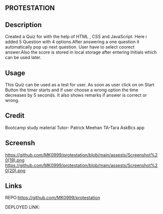 ## PROTESTATION
## Description
Created a   Quiz for  with the help of HTML , CSS and JavaScript. Here i added 5 Question with 4 options.After answering a one question it automatically pop up next question. User have to select coorect answer.Also the score is stored in local storage after entering Initials which can be used later.

## Usage
This Quiz can be used as a test for user. As soon as user click on on Start Button the timer starts and if user choose a wrong option the time decreases by 5 seconds. It also shows remarks if answer is correct or wrong.
## Credit
Bootcamp study material
Tutor- Patrick Meehan
TA-Tara
AskBcs app

## Screensh


https://github.com/MK0999/protestation/blob/main/assests/Screenshot%20(19).png
https://github.com/MK0999/protestation/blob/main/assests/Screenshot%20(20).png

## Links
REPO:https://github.com/MK0999/protestation


DEPLOYED LINK:


